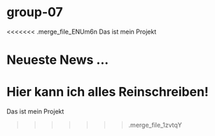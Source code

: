 # group-07

<<<<<<< .merge_file_ENUm6n
Das ist mein Projekt


Neueste News ...
=======
Hier kann ich alles Reinschreiben!
=======
Das ist mein Projekt

>>>>>>> .merge_file_1zvtqY
